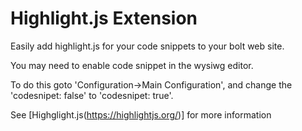 Highlight.js Extension
======================

Easily add highlight.js for your code snippets to your bolt web site.

You may need to enable code snippet in the wysiwg editor. 

To do this goto 'Configuration->Main Configuration', and change the 'codesnipet: false' to 'codesnipet: true'.

See [Highglight.js(https://highlightjs.org/)] for more information
